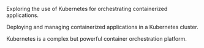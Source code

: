 Exploring the use of Kubernetes for orchestrating containerized applications.

Deploying and managing containerized applications in a Kubernetes cluster.

Kubernetes is a complex but powerful container orchestration platform.